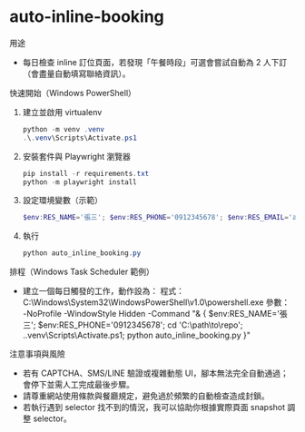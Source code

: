 auto-inline-booking
===============

用途
- 每日檢查 inline 訂位頁面，若發現「午餐時段」可選會嘗試自動為 2 人下訂（會盡量自動填寫聯絡資訊）。

快速開始（Windows PowerShell）
1. 建立並啟用 virtualenv
   ```powershell
   python -m venv .venv
   .\.venv\Scripts\Activate.ps1
   ```

2. 安裝套件與 Playwright 瀏覽器
   ```powershell
   pip install -r requirements.txt
   python -m playwright install
   ```

3. 設定環境變數（示範）
   ```powershell
   $env:RES_NAME='張三'; $env:RES_PHONE='0912345678'; $env:RES_EMAIL='a@b.c'
   ```

4. 執行
   ```powershell
   python auto_inline_booking.py
   ```

排程（Windows Task Scheduler 範例）
- 建立一個每日觸發的工作，動作設為：
  程式：C:\Windows\System32\WindowsPowerShell\v1.0\powershell.exe
  參數：
  -NoProfile -WindowStyle Hidden -Command "& { $env:RES_NAME='張三'; $env:RES_PHONE='0912345678'; cd 'C:\path\to\repo'; .\.venv\Scripts\Activate.ps1; python auto_inline_booking.py }"

注意事項與風險
- 若有 CAPTCHA、SMS/LINE 驗證或複雜動態 UI，腳本無法完全自動通過；會停下並需人工完成最後步驟。
- 請尊重網站使用條款與餐廳規定，避免過於頻繁的自動檢查造成封鎖。
- 若執行遇到 selector 找不到的情況，我可以協助你根據實際頁面 snapshot 調整 selector。
